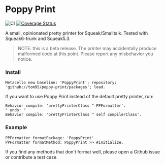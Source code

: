 # Poppy Print

![CI](https://github.com/hpi-swa-teaching/poppy-print/actions/workflows/tests.yml/badge.svg)
[![Coverage Status](https://coveralls.io/repos/github/hpi-swa-teaching/poppy-print/badge.svg?branch=master)](https://coveralls.io/github/hpi-swa-teaching/poppy-print?branch=master)

A small, opinionated pretty printer for Squeak/Smalltalk. Tested with Squeak6-trunk and Squeak5.3.

> NOTE: this is a beta release. The printer may accidentally produce malformed code at this point. Please report any misbehavior you notice.

### Install

```smalltalk
Metacello new baseline: 'PoppyPrint'; repository: 'github://tom95/poppy-print/packages'; load.
```

If you want to use Poppy Print instead of the default pretty printer, run:

```smalltalk
Behavior compile: 'prettyPrinterClass ^ PPFormatter'.
" undo: "
Behavior compile: 'prettyPrinterClass ^ self compilerClass'.
```

### Example

```smalltalk
PPFormatter formatPackage: 'PoppyPrint'.
PPFormatter formatMethod: PoppyPrint >> #initialize.
```

If you find any methods that don't format well, please open a Github issue or contribute a test case.

